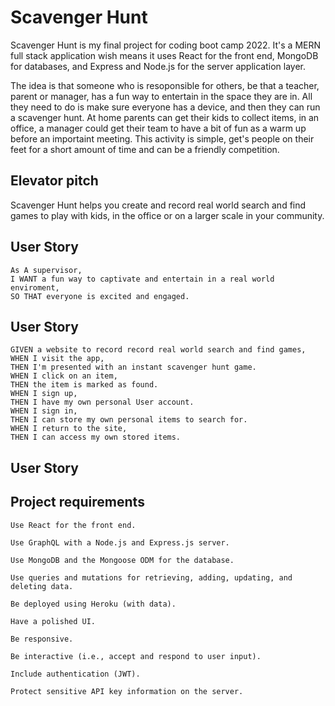 # Scavenger Hunt

Scavenger Hunt is my final project for coding boot camp 2022. It's a MERN full stack application wish means it uses React for the front end, MongoDB for databases, and Express and Node.js for the server application layer.

The idea is that someone who is resoponsible for others, be that a teacher, parent or manager, has a fun way to entertain in the space they are in. All they need to do is make sure everyone has a device, and then they can run a scavenger hunt. At home parents can get their kids to collect items, in an office, a manager could get their team to have a bit of fun as a warm up before an importaint meeting. This activity is simple, get's people on their feet for a short amount of time and can be a friendly competition. 

## Elevator pitch

Scavenger Hunt helps you create and record real world search and find games to play with kids, in the office or on a larger scale in your community.

## User Story

```
As A supervisor,
I WANT a fun way to captivate and entertain in a real world enviroment,
SO THAT everyone is excited and engaged.

```
## User Story

```
GIVEN a website to record record real world search and find games,
WHEN I visit the app, 
THEN I'm presented with an instant scavenger hunt game.
WHEN I click on an item,
THEN the item is marked as found.
WHEN I sign up,
THEN I have my own personal User account.
WHEN I sign in,
THEN I can store my own personal items to search for.
WHEN I return to the site,
THEN I can access my own stored items.
```

## User Story



## Project requirements


 ```Use React for the front end.```


 ```Use GraphQL with a Node.js and Express.js server. ```


 ```Use MongoDB and the Mongoose ODM for the database. ```


 ```Use queries and mutations for retrieving, adding, updating, and deleting data. ```


 ```Be deployed using Heroku (with data). ```


 ```Have a polished UI. ```


 ```Be responsive. ```


 ```Be interactive (i.e., accept and respond to user input). ```


 ```Include authentication (JWT). ```


 ```Protect sensitive API key information on the server. ```


